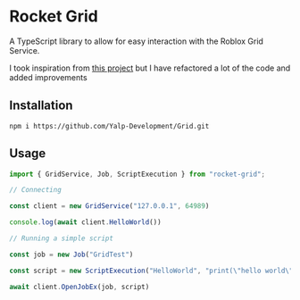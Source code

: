 # Rocket Grid
A TypeScript library to allow for easy interaction with the Roblox Grid Service.

I took inspiration from [this project](https://github.com/megahdrive/rccclient-node) but I have refactored a lot of the code and added improvements

## Installation
```
npm i https://github.com/Yalp-Development/Grid.git
```

## Usage
```js
import { GridService, Job, ScriptExecution } from "rocket-grid";

// Connecting

const client = new GridService("127.0.0.1", 64989)

console.log(await client.HelloWorld())

// Running a simple script

const job = new Job("GridTest")

const script = new ScriptExecution("HelloWorld", "print(\"hello world\")")

await client.OpenJobEx(job, script)
```
